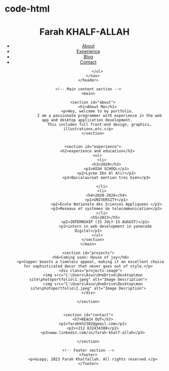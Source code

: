 # code-html
<!DOCTYPE html>
<html lang="en">

<head>
    <meta charset="UTF-8">
    <meta name="viewport" content="width=device-width, initial-scale=1.0">
    <title>Portfolio</title>
</head>

<body>
    <!-- Header section -->
    <header>
        <h1>Farah KHALF-ALLAH</h1>
        <nav>
            <ul>
                <li><a href="#about">About</a></li>
                <li><a href="#experience">Experience</a></li>
                <li><a href="#blog">Blog</a></li>
                <li><a href="#contact">Contact</a></li>

            </ul>
        </nav>
    </header>

    <!-- Main content section -->
    <main>
        
        <section id="about">
            <h1>About Me</h1>
            <p>Hey, welcome to my portfolio.
              I am a passionate programmer with experience in the web app and desktop application development. 
              This includes full front-end design, graphics, illustrations,etc.</p>
        </section>

        
        <section id="experience">
            <h2>experience and education</h2>
            <ul>
                <li>
                    <h3>2020</h3>
                    <p1>HIGH SCHOOL</p1>
                    <p2>Lycee Ibn Al Atir</p2>
                    <p3>Baccalaureat mention tres bien</p3>

                </li>
                <li>
                    <h4>2020-2026</h4>
                    <p1>UNIVERSITY</p1>
                    <p2>Ecole Nationale des Sciences Appliquees </p2>
                    <p3>Reseaux et systemes de telecommunication</p3>
                </li>
                   <h5>2023</h5>
                   <p1>INTERNSHIP (15 JULY-15 AUGUST)</p1>
                   <p2>intern in web development in yanecode Digital</p2>
            </ul>
        </section>
    </main>

    <section id="projects">
      <h6>Coming soon: House of joy</h6>
      <p>Copper boasts a timeless appeal, making it an excellent choice for sophisticated decor that never goes out of style.</p>
      <div class="projects-image">
        <img src="C:\Users\Asus\OneDrive\Desktop\mon site\photoportfolio\1.jpeg" alt="Image Description">
        <img src="C:\Users\Asus\OneDrive\Desktop\mon site\photoportfolio\2.jpeg" alt="Image Decription">
    </div>
      
    </section>

    
    <section id="contact">
        <h7>REACH OUT</h7>
        <p1>farahkh2302@gmail.com</p1>
        <p2>+212 632434388</p2>
        <p3>www.linkedin.com/in/farah-khalf-allah</p3>

    </section>

    <!-- Footer section -->
    <footer>
        <p>&copy; 2023 Farah Khalfallah. All rights reserved.</p>
    </footer>
</body>

</html>

